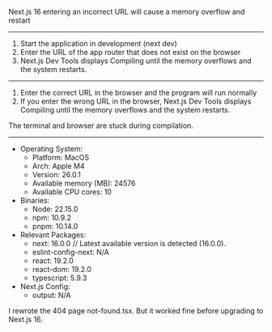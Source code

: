 Next.js 16 entering an incorrect URL will cause a memory overflow and restart

---

1. Start the application in development (next dev)
2. Enter the URL of the app router that does not exist on the browser
3. Next.js Dev Tools displays Compiling until the memory overflows and the system restarts.

---

1. Enter the correct URL in the browser and the program will run normally
2. If you enter the wrong URL in the browser, Next.js Dev Tools displays Compiling until the memory overflows and the system restarts.

The terminal and browser are stuck during compilation.

---

- Operating System:
  - Platform: MacOS
  - Arch: Apple M4
  - Version: 26.0.1
  - Available memory (MB): 24576
  - Available CPU cores: 10
- Binaries:
  - Node: 22.15.0
  - npm: 10.9.2
  - pnpm: 10.14.0
- Relevant Packages:
  - next: 16.0.0 // Latest available version is detected (16.0.0).
  - eslint-config-next: N/A
  - react: 19.2.0
  - react-dom: 19.2.0
  - typescript: 5.9.3
- Next.js Config:
  - output: N/A




I rewrote the 404 page not-found.tsx.
But it worked fine before upgrading to Next.js 16.